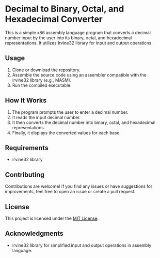 # Decimal to Binary, Octal, and Hexadecimal Converter

This is a simple x86 assembly language program that converts a decimal number input by the user into its binary, octal, and hexadecimal representations. It utilizes Irvine32 library for input and output operations.

## Usage

1. Clone or download the repository.
2. Assemble the source code using an assembler compatible with the Irvine32 library (e.g., MASM).
3. Run the compiled executable.

## How It Works

1. The program prompts the user to enter a decimal number.
2. It reads the input decimal number.
3. It then converts the decimal number into binary, octal, and hexadecimal representations.
4. Finally, it displays the converted values for each base.

## Requirements

- Irvine32 library

## Contributing

Contributions are welcome! If you find any issues or have suggestions for improvements, feel free to open an issue or create a pull request.

## License

This project is licensed under the [MIT License](LICENSE).

## Acknowledgments

- Irvine32 library for simplified input and output operations in assembly language.
